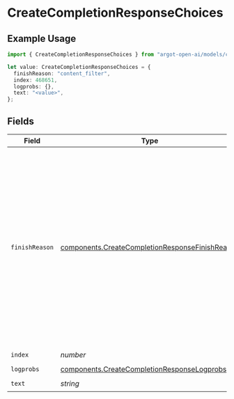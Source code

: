 # CreateCompletionResponseChoices

## Example Usage

```typescript
import { CreateCompletionResponseChoices } from "argot-open-ai/models/components";

let value: CreateCompletionResponseChoices = {
  finishReason: "content_filter",
  index: 468651,
  logprobs: {},
  text: "<value>",
};
```

## Fields

| Field                                                                                                                                                                                                                                                                                                     | Type                                                                                                                                                                                                                                                                                                      | Required                                                                                                                                                                                                                                                                                                  | Description                                                                                                                                                                                                                                                                                               |
| --------------------------------------------------------------------------------------------------------------------------------------------------------------------------------------------------------------------------------------------------------------------------------------------------------- | --------------------------------------------------------------------------------------------------------------------------------------------------------------------------------------------------------------------------------------------------------------------------------------------------------- | --------------------------------------------------------------------------------------------------------------------------------------------------------------------------------------------------------------------------------------------------------------------------------------------------------- | --------------------------------------------------------------------------------------------------------------------------------------------------------------------------------------------------------------------------------------------------------------------------------------------------------- |
| `finishReason`                                                                                                                                                                                                                                                                                            | [components.CreateCompletionResponseFinishReason](../../models/components/createcompletionresponsefinishreason.md)                                                                                                                                                                                        | :heavy_check_mark:                                                                                                                                                                                                                                                                                        | The reason the model stopped generating tokens. This will be `stop` if the model hit a natural stop point or a provided stop sequence,<br/>`length` if the maximum number of tokens specified in the request was reached,<br/>or `content_filter` if content was omitted due to a flag from our content filters.<br/> |
| `index`                                                                                                                                                                                                                                                                                                   | *number*                                                                                                                                                                                                                                                                                                  | :heavy_check_mark:                                                                                                                                                                                                                                                                                        | N/A                                                                                                                                                                                                                                                                                                       |
| `logprobs`                                                                                                                                                                                                                                                                                                | [components.CreateCompletionResponseLogprobs](../../models/components/createcompletionresponselogprobs.md)                                                                                                                                                                                                | :heavy_check_mark:                                                                                                                                                                                                                                                                                        | N/A                                                                                                                                                                                                                                                                                                       |
| `text`                                                                                                                                                                                                                                                                                                    | *string*                                                                                                                                                                                                                                                                                                  | :heavy_check_mark:                                                                                                                                                                                                                                                                                        | N/A                                                                                                                                                                                                                                                                                                       |